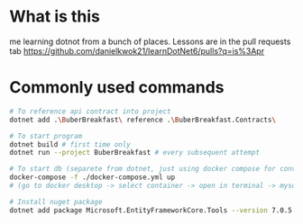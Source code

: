 # What is this
me learning dotnot from a bunch of places. Lessons are in the pull requests tab https://github.com/danielkwok21/learnDotNet6/pulls?q=is%3Apr

# Commonly used commands
```bash
# To reference api contract into project
dotnet add .\BuberBreakfast\ reference .\BuberBreakfast.Contracts\

# To start program
dotnet build # first time only
dotnet run --project BuberBreakfast # every subsequent attempt

# To start db (separete from dotnet, just using docker compose for convenience)
docker-compose -f ./docker-compose.yml up
# (go to docker desktop -> select container -> open in terminal -> mysql -u root -p -> 123456 -> observe success)

# Install nuget package
dotnet add package Microsoft.EntityFrameworkCore.Tools --version 7.0.5
```
